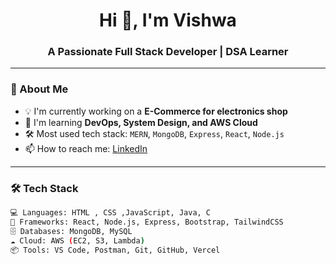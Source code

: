 <h1 align="center">Hi 👋, I'm Vishwa</h1>
<h3 align="center">A Passionate Full Stack Developer | DSA Learner </h3>



---

### 🚀 About Me

- 💡 I'm currently working on a **E-Commerce for electronics shop**
- 🌱 I'm learning **DevOps, System Design, and AWS Cloud**
- 🛠️ Most used tech stack: `MERN`, `MongoDB`, `Express`, `React`, `Node.js`
- 📫 How to reach me: [LinkedIn](https://www.linkedin.com/in/vishwa-s-552247259/) 


---

### 🛠️ Tech Stack

```bash
💻 Languages: HTML , CSS ,JavaScript, Java, C
🧰 Frameworks: React, Node.js, Express, Bootstrap, TailwindCSS
🗄️ Databases: MongoDB, MySQL
☁️ Cloud: AWS (EC2, S3, Lambda)
📦 Tools: VS Code, Postman, Git, GitHub, Vercel


